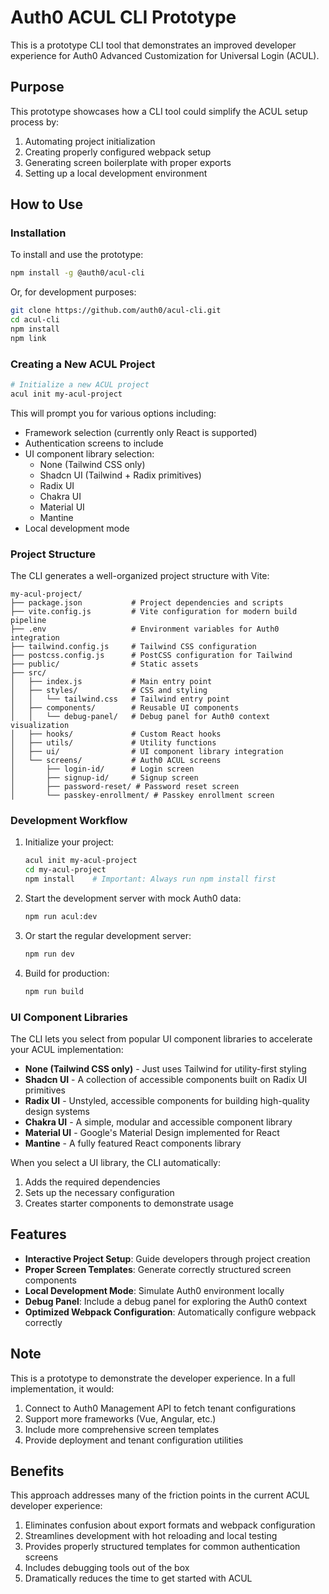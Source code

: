 # Auth0 ACUL CLI Prototype

This is a prototype CLI tool that demonstrates an improved developer experience for Auth0 Advanced Customization for Universal Login (ACUL).

## Purpose

This prototype showcases how a CLI tool could simplify the ACUL setup process by:

1. Automating project initialization
2. Creating properly configured webpack setup
3. Generating screen boilerplate with proper exports
4. Setting up a local development environment

## How to Use

### Installation

To install and use the prototype:

```bash
npm install -g @auth0/acul-cli
```

Or, for development purposes:

```bash
git clone https://github.com/auth0/acul-cli.git
cd acul-cli
npm install
npm link
```

### Creating a New ACUL Project

```bash
# Initialize a new ACUL project
acul init my-acul-project
```

This will prompt you for various options including:

- Framework selection (currently only React is supported)
- Authentication screens to include
- UI component library selection:
  - None (Tailwind CSS only)
  - Shadcn UI (Tailwind + Radix primitives)
  - Radix UI
  - Chakra UI
  - Material UI
  - Mantine
- Local development mode

### Project Structure

The CLI generates a well-organized project structure with Vite:

```
my-acul-project/
├── package.json           # Project dependencies and scripts
├── vite.config.js         # Vite configuration for modern build pipeline
├── .env                   # Environment variables for Auth0 integration
├── tailwind.config.js     # Tailwind CSS configuration
├── postcss.config.js      # PostCSS configuration for Tailwind
├── public/                # Static assets
├── src/
│   ├── index.js           # Main entry point
│   ├── styles/            # CSS and styling
│   │   └── tailwind.css   # Tailwind entry point
│   ├── components/        # Reusable UI components
│   │   └── debug-panel/   # Debug panel for Auth0 context visualization
│   ├── hooks/             # Custom React hooks
│   ├── utils/             # Utility functions
│   ├── ui/                # UI component library integration
│   └── screens/           # Auth0 ACUL screens
│       ├── login-id/      # Login screen
│       ├── signup-id/     # Signup screen
│       ├── password-reset/ # Password reset screen
│       └── passkey-enrollment/ # Passkey enrollment screen
```

### Development Workflow

1. Initialize your project:
   ```bash
   acul init my-acul-project
   cd my-acul-project
   npm install    # Important: Always run npm install first
   ```

2. Start the development server with mock Auth0 data:
   ```bash
   npm run acul:dev
   ```

3. Or start the regular development server:
   ```bash
   npm run dev
   ```

4. Build for production:
   ```bash
   npm run build
   ```

### UI Component Libraries

The CLI lets you select from popular UI component libraries to accelerate your ACUL implementation:

- **None (Tailwind CSS only)** - Just uses Tailwind for utility-first styling
- **Shadcn UI** - A collection of accessible components built on Radix UI primitives
- **Radix UI** - Unstyled, accessible components for building high-quality design systems
- **Chakra UI** - A simple, modular and accessible component library
- **Material UI** - Google's Material Design implemented for React
- **Mantine** - A fully featured React components library

When you select a UI library, the CLI automatically:
1. Adds the required dependencies
2. Sets up the necessary configuration
3. Creates starter components to demonstrate usage

## Features

- **Interactive Project Setup**: Guide developers through project creation
- **Proper Screen Templates**: Generate correctly structured screen components
- **Local Development Mode**: Simulate Auth0 environment locally
- **Debug Panel**: Include a debug panel for exploring the Auth0 context
- **Optimized Webpack Configuration**: Automatically configure webpack correctly

## Note

This is a prototype to demonstrate the developer experience. In a full implementation, it would:

1. Connect to Auth0 Management API to fetch tenant configurations
2. Support more frameworks (Vue, Angular, etc.)
3. Include more comprehensive screen templates
4. Provide deployment and tenant configuration utilities

## Benefits

This approach addresses many of the friction points in the current ACUL developer experience:

1. Eliminates confusion about export formats and webpack configuration
2. Streamlines development with hot reloading and local testing
3. Provides properly structured templates for common authentication screens
4. Includes debugging tools out of the box
5. Dramatically reduces the time to get started with ACUL
